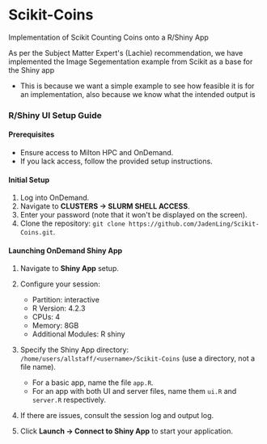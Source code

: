 # Scikit-Coins
Implementation of Scikit Counting Coins onto a R/Shiny App

As per the Subject Matter Expert's (Lachie) recommendation, we have implemented the Image Segementation example from Scikit as a base for the Shiny app
- This is because we want a simple example to see how feasible it is for an implementation, also because we know what the intended output is


### R/Shiny UI Setup Guide

#### Prerequisites
- Ensure access to Milton HPC and OnDemand.
- If you lack access, follow the provided setup instructions.
  
#### Initial Setup
1. Log into OnDemand.
2. Navigate to **CLUSTERS -> SLURM SHELL ACCESS**.
3. Enter your password (note that it won't be displayed on the screen).
4. Clone the repository: `git clone https://github.com/JadenLing/Scikit-Coins.git`.

#### Launching OnDemand Shiny App
1. Navigate to **Shiny App** setup.
2. Configure your session:
   - Partition: interactive
   - R Version: 4.2.3
   - CPUs: 4
   - Memory: 8GB
   - Additional Modules: R shiny
  
3. Specify the Shiny App directory: `/home/users/allstaff/<username>/Scikit-Coins` (use a directory, not a file name).
   - For a basic app, name the file `app.R`.
   - For an app with both UI and server files, name them `ui.R` and `server.R` respectively.
4. If there are issues, consult the session log and output log.
5. Click **Launch -> Connect to Shiny App** to start your application.
